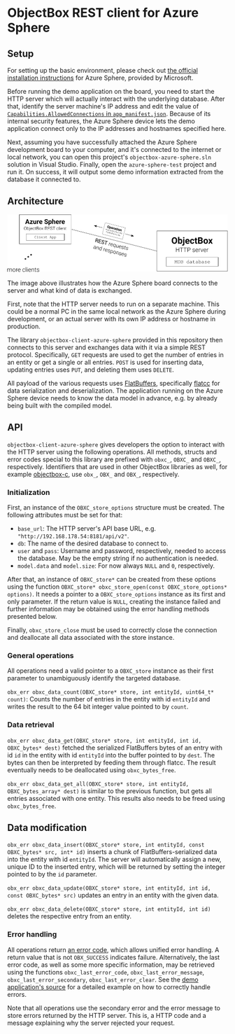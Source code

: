 # ObjectBox REST client for Azure Sphere

## Setup

For setting up the basic environment, please check out [the official installation instructions](https://docs.microsoft.com/en-us/azure-sphere/install/overview) for Azure Sphere, provided by Microsoft.

Before running the demo application on the board, you need to start the HTTP server which will actually interact with the underlying database. After that, identify the server machine's IP address and edit the value of [`Capabilities.AllowedConnections` in `app_manifest.json`](azure-sphere-test/app_manifest.json#L8). Because of its internal security features, the Azure Sphere device lets the demo application connect only to the IP addresses and hostnames specified here.

Next, assuming you have successfully attached the Azure Sphere development board to your computer, and it's connected to the internet or local network, you can open this project's `objectbox-azure-sphere.sln` solution in Visual Studio. Finally, open the `azure-sphere-test` project and run it. On success, it will output some demo information extracted from the database it connected to.

## Architecture

![REST connection illustration](misc/rest-connection-illustration.png)

The image above illustrates how the Azure Sphere board connects to the server and what kind of data is exchanged.

First, note that the HTTP server needs to run on a separate machine. This could be a normal PC in the same local network as the Azure Sphere during development, or an actual server with its own IP address or hostname in production.

The library `objectbox-client-azure-sphere` provided in this repository then connects to this server and exchanges data with it via a simple REST protocol. Specifically, `GET` requests are used to get the number of entries in an entity or get a single or all entries. `POST` is used for inserting data, updating entries uses `PUT`, and deleting them uses `DELETE`.

All payload of the various requests uses [FlatBuffers](https://google.github.io/flatbuffers/), specifically [flatcc](https://github.com/dvidelabs/flatcc) for data serialization and deserialization. The application running on the Azure Sphere device needs to know the data model in advance, e.g. by already being built with the compiled model.


## API

`objectbox-client-azure-sphere` gives developers the option to interact with the HTTP server using the following operations. All methods, structs and error codes special to this library are prefixed with `obxc_`, `OBXC_` and `OBXC_`, respectively. Identifiers that are used in other ObjectBox libraries as well, for example [objectbox-c](https://github.com/objectbox/objectbox-c), use `obx_`, `OBX_` and `OBX_`, respectively.

### Initialization

First, an instance of the `OBXC_store_options` structure must be created. The following attributes must be set for that:

- `base_url`: The HTTP server's API base URL, e.g. `"http://192.168.178.54:8181/api/v2"`.
- `db`: The name of the desired database to connect to.
- `user` and `pass`: Username and password, respectively, needed to access the database. May be the empty string if no authentication is needed.
- `model.data` and `model.size`: For now always `NULL` and `0`, respectively.

After that, an instance of `OBXC_store*` can be created from these options using the function `OBXC_store* obxc_store_open(const OBXC_store_options* options)`. It needs a pointer to a `OBXC_store_options` instance as its first and only parameter. If the return value is `NULL`, creating the instance failed and further information may be obtained using the error handling methods presented below.

Finally, `obxc_store_close` must be used to correctly close the connection and deallocate all data associated with the store instance.


### General operations

All operations need a valid pointer to a `OBXC_store` instance as their first parameter to unambiguously identify the targeted database.

`obx_err obxc_data_count(OBXC_store* store, int entityId, uint64_t* count)`: Counts the number of entries in the entity with id `entityId` and writes the result to the 64 bit integer value pointed to by `count`.


### Data retrieval

`obx_err obxc_data_get(OBXC_store* store, int entityId, int id, OBXC_bytes* dest)` fetched the serialized FlatBuffers bytes of an entry with id `id` in the entity with id `entityId` into the buffer pointed to by `dest`. The bytes can then be interpreted by feeding them through flatcc. The result eventually needs to be deallocated using `obxc_bytes_free`.

`obx_err obxc_data_get_all(OBXC_store* store, int entityId, OBXC_bytes_array* dest)` is similar to the previous function, but gets all entries associated with one entity. This results also needs to be freed using `obxc_bytes_free`.


## Data modification

`obx_err obxc_data_insert(OBXC_store* store, int entityId, const OBXC_bytes* src, int* id)` inserts a chunk of FlatBuffers-serialized data into the entity with id `entityId`. The server will automatically assign a new, unique ID to the inserted entry, which will be returned by setting the integer pointed to by the `id` parameter.

`obx_err obxc_data_update(OBXC_store* store, int entityId, int id, const OBXC_bytes* src)` updates an entry in an entity with the given data.

`obx_err obxc_data_delete(OBXC_store* store, int entityId, int id)` deletes the respective entry from an entity.


### Error handling

All operations return [an error code](objectbox-client-azure-sphere/Inc/Public/objectbox.h#L42), which allows unified error handling. A return value that is not `OBX_SUCCESS` indicates failure. Alternatively, the last error code, as well as some more specific information, may be retrieved using the functions `obxc_last_error_code`, `obxc_last_error_message`, `obxc_last_error_secondary`, `obxc_last_error_clear`. See the [demo application's source](azure-sphere-test/main.c) for a detailed example on how to correctly handle errors.

Note that all operations use the secondary error and the error message to store errors returned by the HTTP server. This is, a HTTP code and a message explaining why the server rejected your request.
